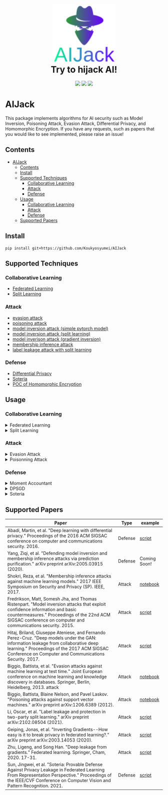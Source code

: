 <!--
  Title: AIJack
  Description: AIJack is a fantastic framework to demonstrate security risks of machine learning and deep learning, such as model inversion attack, poisoning attack, and membership inference attack.
  Author: Hideaki Takahashi
  -->

<h1 align="center">

  <br>
  <img src="logo/logo_small.png" alt="AIJack" width="200"></a>
  <br>
  Try to hijack AI!
  <br>

</h1>

<div align="center">
<img src="https://badgen.net/github/watchers/Koukyosyumei/AIjack">
<img src="https://badgen.net/github/stars/Koukyosyumei/AIjack?color=green">
<img src="https://badgen.net/github/forks/Koukyosyumei/AIjack">
</div>

# AIJack

This package implements algorithms for AI security such as Model Inversion, Poisoning Attack, Evasion Attack, Differential Privacy, and Homomorphic Encryption. If you have any requests, such as papers that you would like to see implemented, please raise an issue!

## Contents

- [AIJack](#aijack)
  - [Contents](#contents)
  - [Install](#install)
  - [Supported Techniques](#supported-techniques)
    - [Collaborative Learning](#collaborative-learning)
    - [Attack](#attack)
    - [Defense](#defense)
  - [Usage](#usage)
    - [Collaborative Learning](#collaborative-learning-1)
    - [Attack](#attack-1)
    - [Defense](#defense-1)
  - [Supported Papers](#supported-papers)

## Install

```
pip install git+https://github.com/Koukyosyumei/AIJack
```

## Supported Techniques

### Collaborative Learning

- [Federated Learning](example/collaborative_learning/README.md)
- [Split Learning](example/collaborative_learning/README.md)

### Attack

- [evasion attack](example/adversarial_example/example_evasion_attack_svm.ipynb)
- [poisoning attack](example/adversarial_example/example_poison_attack.ipynb)
- [model inversion attack (simple pytorch model)](example/model_inversion/mi_face.py)
- [model inversion attack (split learning)](example/model_inversion/generator_attack.py)
- [model inverison attack (gradient inversion)](example/model_inversion/gradient_inversion_attack.md)
- [membership inference attack](example/membership_inference/membership_inference_CIFAR10.ipynb)
- [label leakage attack with split learning](example/label_leakage/label_leakage.py)

### Defense

- [Differential Privacy](example/differential_privacy/README.md)
- [Soteria](example/model_inversion/soteria.py)
- [POC of Homomorphic Encryption](test/defense/ckks/test_core.py)

## Usage

### Collaborative Learning

<details><summary>Federated Learning</summary><div>

```python
clients = [TorchModule(), TorcnModule()]
global_model = TorchModule()
server = FedAvgServer(clients, global_model)

for _ in range(epoch):

  for client in clients:
    normal pytorch training.

  server.update()
  server.distribtue()
```
</div></details>

<details><summary>Split Learning</summary><div>

```python
client_1 = SplitNNClient(first_model, user_id=0)
client_2 = SplitNNClient(second_model, user_id=1)
clients = [client_1, client_2]
splitnn = SplitNN(clients)

for _ in range(epoch):
  for x, y in dataloader:

    for opt in optimizers:
      opt.zero_grad()

    pred = splitnn(x)
    loss = criterion(y, pred)
    loss.backwad()
    splitnn.backward()

    for opt in optimizers:
      opt.step()
```
</div></details>

### Attack

<details><summary>Evasion Attack</summary><div>

```python
attacker = Evasion_attack_sklearn(
    target_model=clf,
    X_minus_1=attackers_dataset,
    dmax=(5000 / 255) * 2.5,
    max_iter=300,
    gamma=1 / (X_train.shape[1] * np.var(X_train)),
    lam=10,
    t=0.5,
    h=10,
)

result, log = attacker.attack(initial_datapoint)
```

</div></details>

<details><summary>Poisonning Attack</summary><div>

```python
attacker = Poison_attack_sklearn(clf, X_train_, y_train_, t=0.5)
xc_attacked, log = attacker.attack(xc, 1, X_valid, y_valid_, num_iterations=200)
```

</div></details>

### Defense

<details><summary>Moment Accountant</summary><div>

```Python
ga = GeneralMomentAccountant(noise_type="Gaussian",
                             search="greedy",
                             precision=0.001,
                             orders=list(range(2, 64)),
                             bound_type="rdp_tight_upperbound")
ga.add_step_info({"sigma":noise_multiplier}, sampling_rate, iterations)
ga.get_epsilon(delta)
```

</div></details>

<details><summary>DPSGD</summary><div>

```Python
privacy_manager = PrivacyManager(
        accountant,
        optim.SGD,
        l2_norm_clip=l2_norm_clip,
        dataset=trainset,
        lot_size=lot_size,
        batch_size=batch_size,
        iterations=iterations,
    )

dpoptimizer_cls, lot_loader, batch_loader = privacy_manager.privatize(
        noise_multiplier=sigma
    )

for data in lot_loader(trainset):
    X_lot, y_lot = data
    optimizer.zero_grad()
    for X_batch, y_batch in batch_loader(TensorDataset(X_lot, y_lot)):
        optimizer.zero_grad_keep_accum_grads()
        pred = net(X_batch)
        loss = criterion(pred, y_batch.to(torch.int64))
        loss.backward()
        optimizer.update_accum_grads()
    optimizer.step()
```

</div></details>

<details><summary>Soteria</summary><div>

```Python
client = SetoriaFedAvgClient(Net(), "conv", "lin", user_id=i, lr=lr)

normal fedavg training

client.action_before_lossbackward()
loss.backward()
client.action_after_lossbackward("lin.0.weight")
```

</div></details>

## Supported Papers

| Paper                                                                                                                                                                                                                                       | Type    | example                                                                     |
| ------------------------------------------------------------------------------------------------------------------------------------------------------------------------------------------------------------------------------------------- | ------- | --------------------------------------------------------------------------- |
| Abadi, Martin, et al. "Deep learning with differential privacy." Proceedings of the 2016 ACM SIGSAC conference on computer and communications security. 2016.                                                                               | Defense | [script](example/model_inversion/mi_face_differential_privacy.py)           |
| Yang, Ziqi, et al. "Defending model inversion and membership inference attacks via prediction purification." arXiv preprint arXiv:2005.03915 (2020).                                                                                        | Defense | Coming Soon!                                                                |
| Shokri, Reza, et al. "Membership inference attacks against machine learning models." 2017 IEEE Symposium on Security and Privacy (SP). IEEE, 2017.                                                                                          | Attack  | [notebook](example/membership_inference/membership_inference_CIFAR10.ipynb) |  |
| Fredrikson, Matt, Somesh Jha, and Thomas Ristenpart. "Model inversion attacks that exploit confidence information and basic countermeasures." Proceedings of the 22nd ACM SIGSAC conference on computer and communications security. 2015.  | Attack  | [script](example/model_inversion/mi_face.py)                                |
| Hitaj, Briland, Giuseppe Ateniese, and Fernando Perez-Cruz. "Deep models under the GAN: information leakage from collaborative deep learning." Proceedings of the 2017 ACM SIGSAC Conference on Computer and Communications Security. 2017. | Attack  | [script](example/model_inversion/gan_attack.py)                             |
| Biggio, Battista, et al. "Evasion attacks against machine learning at test time." Joint European conference on machine learning and knowledge discovery in databases. Springer, Berlin, Heidelberg, 2013. attack                            | Attack  | [notebook](example/adversarial_example/example_evasion_attack_svm.ipynb)    |
| Biggio, Battista, Blaine Nelson, and Pavel Laskov. "Poisoning attacks against support vector machines." arXiv preprint arXiv:1206.6389 (2012).                                                                                              | Attack  | [notebook](example/adversarial_example/example_poison_attack.ipynb)         |
| Li, Oscar, et al. "Label leakage and protection in two-party split learning." arXiv preprint arXiv:2102.08504 (2021).                                                                                                                       | Attack  | [script](example/label_leakage/label_leakage.py)                            |
| Geiping, Jonas, et al. "Inverting Gradients--How easy is it to break privacy in federated learning?." arXiv preprint arXiv:2003.14053 (2020).                                                                                               | Attack  | [script](example/model_inversion/dlg_gs.py)                                 |
| Zhu, Ligeng, and Song Han. "Deep leakage from gradients." Federated learning. Springer, Cham, 2020. 17-31.                                                                                                                                  | Attack  | [script](example/model_invresion/../model_inversion/dlg_gs.py)              |
| Sun, Jingwei, et al. "Soteria: Provable Defense Against Privacy Leakage in Federated Learning From Representation Perspective." Proceedings of the IEEE/CVF Conference on Computer Vision and Pattern Recognition. 2021.                    | Defense | [script](example/model_inversion/fedavg_dlg_gs.py)                          |
